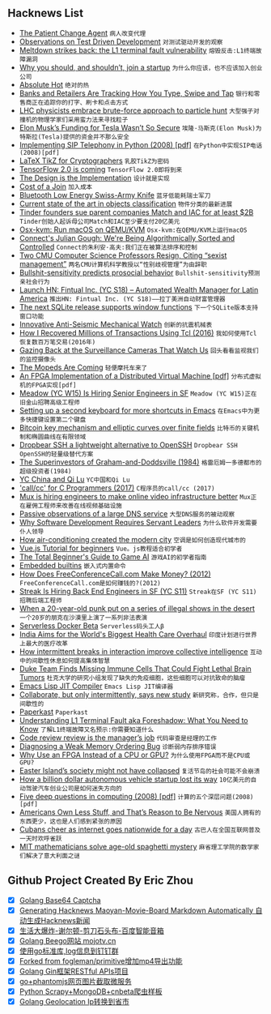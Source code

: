 ## Hacknews List


- [The Patient Change Agent](https://hackernoon.com/the-patient-change-agent-fd8548f04777)  `病人改变代理`
- [Observations on Test Driven Development](https://medium.freecodecamp.org/8-observations-on-test-driven-development-a9b5144f868)  `对测试驱动开发的观察`
- [Meltdown strikes back: the L1 terminal fault vulnerability](https://lwn.net/SubscriberLink/762570/75306c44ec963c8f/)  `熔毁反击:L1终端故障漏洞`
- [Why you should, and shouldn’t, join a startup](https://www.atrium.co/blog/work-at-a-startup/)  `为什么你应该，也不应该加入创业公司`
- [Absolute Hot](https://en.wikipedia.org/wiki/Absolute_hot)  `绝对的热`
- [Banks and Retailers Are Tracking How You Type, Swipe and Tap](https://www.nytimes.com/2018/08/13/business/behavioral-biometrics-banks-security.html)  `银行和零售商正在追踪你的打字、刷卡和点击方式`
- [LHC physicists embrace brute-force approach to particle hunt](https://www.nature.com/articles/d41586-018-05972-7)  `大型强子对撞机的物理学家们采用蛮力法来寻找粒子`
- [Elon Musk’s Funding for Tesla Wasn’t So Secure](https://www.bloomberg.com/view/articles/2018-08-13/funding-for-elon-musk-s-tesla-buyout-wasn-t-so-secure)  `埃隆·马斯克(Elon Musk)为特斯拉(Tesla)提供的资金并不那么安全`
- [Implementing SIP Telephony in Python (2008) [pdf]](http://39peers.net/download/doc/report.pdf)  `在Python中实现SIP电话(2008)[pdf]`
- [LaTeX TikZ for Cryptographers](https://www.iacr.org/authors/tikz/)  `乳胶TikZ为密码`
- [TensorFlow 2.0 is coming](https://groups.google.com/a/tensorflow.org/d/topic/announce/qXfsxr2sF-0/discussion)  `TensorFlow 2.0即将到来`
- [The Design is the Implementation](https://danshumway.com/blog/design-is-implementation/)  `设计就是实现`
- [Cost of a Join](https://www.brianlikespostgres.com/)  `加入成本`
- [Bluetooth Low Energy Swiss-Army Knife](https://github.com/virtualabs/btlejack)  `蓝牙低能耗瑞士军刀`
- [Current state of the art in objects classification](http://rodrigob.github.io/are_we_there_yet/build/classification_datasets_results.html)  `物件分类的最新进展`
- [Tinder founders sue parent companies Match and IAC for at least $2B](https://techcrunch.com/2018/08/14/tinder-match-lawsuit/)  `Tinder创始人起诉母公司Match和IAC至少要支付20亿美元`
- [Osx-kvm: Run macOS on QEMU/KVM](https://github.com/kholia/OSX-KVM)  `Osx-kvm:在QEMU/KVM上运行macOS`
- [Connect&#39;s Julian Gough: We&#39;re Being Algorithmically Sorted and Controlled](http://www.unboundworlds.com/2018/08/connects-julian-gough-algorithmically-sorted-controlled/?ref=PRH96C06AE639&amp;aid=randohouseinc26226-20&amp;linkid=PRH96C06AE639)  `Connect的朱利安·高夫:我们正在被算法排序和控制`
- [Two CMU Computer Science Professors Resign, Citing “sexist management”](http://www.post-gazette.com/business/tech-news/2018/08/14/lenore-manuel-blum-carnegie-mellon-university-school-computer-science-project-olympus/stories/201808140055)  `两名CMU计算机科学教授以“性别歧视管理”为由辞职`
- [Bullshit-sensitivity predicts prosocial behavior](http://journals.plos.org/plosone/article?id=10.1371/journal.pone.0201474)  `Bullshit-sensitivity预测亲社会行为`
- [Launch HN: Fintual Inc. (YC S18) – Automated Wealth Manager for Latin America](item?id=17759748)  `推出HN: Fintual Inc. (YC S18)——拉丁美洲自动财富管理器`
- [The next SQLite release supports window functions](https://www.sqlite.org/draft/releaselog/current.html)  `下一个SQLite版本支持窗口功能`
- [Innovative Anti-Seismic Mechanical Watch](https://www.red-dot.org/project/the-innovative-anti-seismic-mechanical-watch-10740)  `创新的抗震机械表`
- [How I Recovered Millions of Transactions Using Tcl (2016)](https://www.activestate.com/blog/2016/08/tcl-big-data-how-i-recovered-millions-transactions-using-tcl)  `我如何使用Tcl恢复数百万笔交易(2016年)`
- [Gazing Back at the Surveillance Cameras That Watch Us](https://www.nytimes.com/2018/08/13/lens/surveillance-camera-photography.html)  `回头看看监视我们的监控摄像头`
- [The Mopeds Are Coming](https://www.theatlantic.com/technology/archive/2018/08/the-mopeds-are-coming/567125/?single_page=true)  `轻便摩托车来了`
- [An FPGA Implementation of a Distributed Virtual Machine [pdf]](https://www.cs.unm.edu/~williams/fpga-ucnc18.pdf)  `分布式虚拟机的FPGA实现[pdf]`
- [Meadow (YC W15) Is Hiring Senior Engineers in SF](https://getmeadow.com/jobs)  `Meadow (YC W15)正在旧金山招聘高级工程师`
- [Setting up a second keyboard for more shortcuts in Emacs](http://jordekang.tk/posts/rus-kbd.html)  `在Emacs中为更多快捷键设置第二个键盘`
- [Bitcoin key mechanism and elliptic curves over finite fields](https://www.johndcook.com/blog/2018/08/14/bitcoin-elliptic-curves/)  `比特币的关键机制和椭圆曲线在有限领域`
- [Dropbear SSH a lightweight alternative to OpenSSH](https://www.librebyte.net/en/network/dropbear-ssh-a-lightweight-alternative-to-openssh/)  `Dropbear SSH OpenSSH的轻量级替代方案`
- [The Superinvestors of Graham-and-Doddsville (1984)](https://www8.gsb.columbia.edu/articles/columbia-business/superinvestors)  `格雷厄姆一多德都市的超级投资者(1984)`
- [YC China and Qi Lu](https://blog.ycombinator.com/yc-china-qi-lu/)  `YC中国和Qi Lu`
- [&#39;call/cc&#39; for C Programmers (2017)](http://community.schemewiki.org/?call-with-current-continuation-for-C-programmers)  `C程序员的call/cc (2017)`
- [Mux is hiring engineers to make online video infrastructure better](http://mux.com)  `Mux正在雇佣工程师来改善在线视频基础设施`
- [Passive observations of a large DNS service](https://blog.apnic.net/2018/08/14/passive-observations-of-a-large-dns-service/)  `大型DNS服务的被动观察`
- [Why Software Development Requires Servant Leaders](https://adl.io/essays/why-software-development-requires-servant-leaders/)  `为什么软件开发需要仆人领导`
- [How air-conditioning created the modern city](https://www.theguardian.com/cities/2018/aug/14/how-air-conditioning-created-modern-city)  `空调是如何创造现代城市的`
- [Vue.js Tutorial for beginners](http://adrianmejia.com/blog/2018/08/04/Vue-js-Tutorial-for-beginners-Create-a-Todo-App/#.W3NVkKA68SE.hackernews)  `Vue。js教程适合初学者`
- [The Total Beginner&#39;s Guide to Game AI](https://www.gamedev.net/articles/programming/artificial-intelligence/the-total-beginners-guide-to-game-ai-r4942/)  `游戏AI的初学者指南`
- [Embedded builtins](https://v8project.blogspot.com/2018/08/embedded-builtins.html)  `嵌入式内置命令`
- [How Does FreeConferenceCall.com Make Money? (2012)](https://aaronparecki.com/2012/03/25/8/how-does-freeconferencecall-make-money)  `FreeConferenceCall.com是如何赚钱的?(2012)`
- [Streak Is Hiring Back End Engineers in  SF (YC S11)](https://www.streak.com/careers#BackendEngineer)  `Streak在SF (YC S11)招聘后端工程师`
- [When a 20-year-old punk put on a series of illegal shows in the desert](https://www.huckmag.com/?p=414909)  `一个20岁的朋克在沙漠里上演了一系列非法表演`
- [Serverless Docker Beta](https://zeit.co/blog/serverless-docker)  `Serverless码头工人β`
- [India Aims for the World&#39;s Biggest Health Care Overhaul](https://www.npr.org/sections/goatsandsoda/2018/08/14/638187029/india-aims-for-the-worlds-biggest-health-care-overhaul)  `印度计划进行世界上最大的医疗改革`
- [How intermittent breaks in interaction improve collective intelligence](http://www.pnas.org/content/early/2018/08/09/1802407115)  `互动中的间歇性休息如何提高集体智慧`
- [Duke Team Finds Missing Immune Cells That Could Fight Lethal Brain Tumors](https://corporate.dukehealth.org/news-listing/duke-team-finds-missing-immune-cells-could-fight-lethal-brain-tumors)  `杜克大学的研究小组发现了缺失的免疫细胞，这些细胞可以对抗致命的脑瘤`
- [Emacs Lisp JIT Compiler](https://lists.gnu.org/archive/html/emacs-devel/2018-08/msg00393.html)  `Emacs Lisp JIT编译器`
- [Collaborate, but only intermittently, says new study](https://www.sciencedaily.com/releases/2018/08/180813160528.htm)  `新研究称，合作，但只是间歇性的`
- [Paperkast](item?id=17756242)  `Paperkast`
- [Understanding L1 Terminal Fault aka Foreshadow: What You Need to Know](https://www.redhat.com/en/blog/understanding-l1-terminal-fault-aka-foreshadow-what-you-need-know)  `了解L1终端故障又名预示:你需要知道什么`
- [Code review review is the manager’s job](https://hecate.co/blog/code-review-review-is-the-managers-job)  `代码审查是经理的工作`
- [Diagnosing a Weak Memory Ordering Bug](https://robert.ocallahan.org/2018/08/for-first-time-in-my-life-i-tracked.html)  `诊断弱内存排序错误`
- [Why Use an FPGA Instead of a CPU or GPU?](https://blog.esciencecenter.nl/why-use-an-fpga-instead-of-a-cpu-or-gpu-b234cd4f309c)  `为什么使用FPGA而不是CPU或GPU?`
- [Easter Island’s society might not have collapsed](https://phys.org/news/2018-08-easter-island-society-collapsed.html)  `复活节岛的社会可能不会崩溃`
- [How a billion dollar autonomous vehicle startup lost its way](https://www.bloomberg.com/news/features/2018-08-13/how-a-billion-dollar-autonomous-vehicle-startup-lost-its-way)  `10亿美元的自动驾驶汽车创业公司是如何迷失方向的`
- [Five deep questions in computing (2008) [pdf]](http://www.cs.cmu.edu/~wing/publications/Wing08.pdf)  `计算的五个深层问题(2008)[pdf]`
- [Americans Own Less Stuff, and That’s Reason to Be Nervous](https://www.bloomberg.com/view/articles/2018-08-12/american-ownership-society-is-changing-thanks-to-technology)  `美国人拥有的东西更少，这也是人们感到紧张的原因`
- [Cubans cheer as internet goes nationwide for a day](https://www.reuters.com/article/us-cuba-internet/cubans-cheer-as-internet-goes-nationwide-for-a-day-idUSKBN1KZ2CB)  `古巴人在全国互联网普及一天时欢呼雀跃`
- [MIT mathematicians solve age-old spaghetti mystery](http://news.mit.edu/2018/mit-mathematicians-solve-age-old-spaghetti-mystery-0813)  `麻省理工学院的数学家们解决了意大利面之谜`

## Github Project Created By Eric Zhou

- [x] [Golang Base64 Captcha](https://github.com/mojocn/base64Captcha)
- [x] [Generating Hacknews Maoyan-Movie-Board Markdown Automatically 自动生成Hacknews新闻](https://github.com/dejavuzhou/md-genie)
- [x] [生活大爆炸-谢尔顿-剪刀石头布-百度智能音箱](https://github.com/mojocn/dueros-bang-game)
- [x] [Golang Beego网站 mojotv.cn](https://github.com/mojocn/www.mojotv.cn)
- [x] [使用go标准库,log信息到钉钉群](https://github.com/mojocn/dooger)
- [x] [Forked from fogleman/primitive增加mp4导出功能](https://github.com/mojocn/primitive)
- [x] [Golang Gin框架RESTful APIs项目](https://github.com/JJJJJJJerk/ezier-golang-web-api-framework)
- [x] [go+phantomjs网页图片截取微服务](https://github.com/mojocn/screen_shot)
- [x] [Python Scrapy+MongoDB+cnbeta爬虫样板](https://github.com/mojocn/scrapy_mongodb_boilerplate_cnbeta)
- [x] [Golang Geolocation Ip转换到省市](https://github.com/mojocn/ip2location)